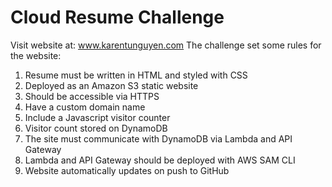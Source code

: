 # Cloud Resume Challenge
Visit website at: www.karentunguyen.com
The challenge set some rules for the website:

1. Resume must be written in HTML and styled with CSS
2. Deployed as an Amazon S3 static website
3. Should be accessible via HTTPS
4. Have a custom domain name
5. Include a Javascript visitor counter
6. Visitor count stored on DynamoDB
7. The site must communicate with DynamoDB via Lambda and API Gateway
8. Lambda and API Gateway should be deployed with AWS SAM CLI
9. Website automatically updates on push to GitHub
